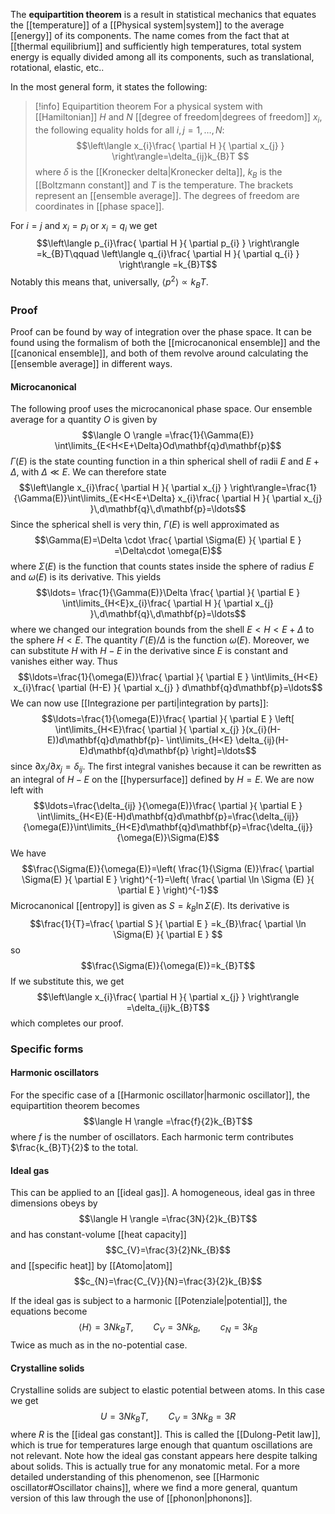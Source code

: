 The **equipartition theorem** is a result in statistical mechanics that equates the [[temperature]] of a [[Physical system|system]] to the average [[energy]] of its components. The name comes from the fact that at [[thermal equilibrium]] and sufficiently high temperatures, total system energy is equally divided among all its components, such as translational, rotational, elastic, etc..

In the most general form, it states the following:

> [!info] Equipartition theorem
> For a physical system with [[Hamiltonian]] $H$ and $N$ [[degree of freedom|degrees of freedom]] $x_{i}$, the following equality holds for all $i,j=1,\ldots,N$:
> $$\left\langle  x_{i}\frac{ \partial H }{ \partial x_{j} }   \right\rangle=\delta_{ij}k_{B}T $$
> where $\delta$ is the [[Kronecker delta|Kronecker delta]], $k_{B}$ is the [[Boltzmann constant]] and $T$ is the temperature. The brackets represent an [[ensemble average]]. The degrees of freedom are coordinates in [[phase space]].

For $i=j$ and $x_{i}=p_{i}$ or $x_{i}=q_{i}$ we get
$$\left\langle  p_{i}\frac{ \partial H }{ \partial p_{i} }   \right\rangle =k_{B}T\qquad \left\langle  q_{i}\frac{ \partial H }{ \partial q_{i} }   \right\rangle =k_{B}T$$
Notably this means that, universally, $\langle p^{2} \rangle \propto k_{B}T$.
### Proof
Proof can be found by way of integration over the phase space. It can be found using the formalism of both the [[microcanonical ensemble]] and the [[canonical ensemble]], and both of them revolve around calculating the [[ensemble average]] in different ways.
#### Microcanonical
The following proof uses the microcanonical phase space. Our ensemble average for a quantity $O$ is given by
$$\langle O \rangle =\frac{1}{\Gamma(E)} \int\limits_{E<H<E+\Delta}Od\mathbf{q}d\mathbf{p}$$
$\Gamma(E)$ is the state counting function in a thin spherical shell of radii $E$ and $E+\Delta$, with $\Delta\ll E$. We can therefore state
$$\left\langle  x_{i}\frac{ \partial H }{ \partial x_{j} }   \right\rangle=\frac{1}{\Gamma(E)}\int\limits_{E<H<E+\Delta} x_{i}\frac{ \partial H }{ \partial x_{j} }\,d\mathbf{q}\,d\mathbf{p}=\ldots$$
Since the spherical shell is very thin, $\Gamma(E)$ is well approximated as
$$\Gamma(E)=\Delta \cdot \frac{ \partial \Sigma(E) }{ \partial E } =\Delta\cdot \omega(E)$$
where $\Sigma(E)$ is the function that counts states inside the sphere of radius $E$ and $\omega(E)$ is its derivative. This yields
$$\ldots= \frac{1}{\Gamma(E)}\Delta \frac{ \partial  }{ \partial E } \int\limits_{H<E}x_{i}\frac{ \partial H }{ \partial x_{j} }\,d\mathbf{q}\,d\mathbf{p}=\ldots$$
where we changed our integration bounds from the shell $E<H<E+\Delta$ to the sphere $H<E$. The quantity $\Gamma(E)/\Delta$ is the function $\omega(E)$. Moreover, we can substitute $H$ with $H-E$ in the derivative since $E$ is constant and vanishes either way. Thus
$$\ldots=\frac{1}{\omega(E)}\frac{ \partial  }{ \partial E } \int\limits_{H<E} x_{i}\frac{ \partial (H-E) }{ \partial x_{j} } d\mathbf{q}d\mathbf{p}=\ldots$$
We can now use [[Integrazione per parti|integration by parts]]:
$$\ldots=\frac{1}{\omega(E)}\frac{ \partial  }{ \partial E } \left[ \int\limits_{H<E}\frac{ \partial  }{ \partial x_{j} }(x_{i}(H-E))d\mathbf{q}d\mathbf{p}- \int\limits_{H<E} \delta_{ij}(H-E)d\mathbf{q}d\mathbf{p} \right]=\ldots$$
since $\partial x_{i}/\partial x_{j}=\delta_{ij}$. The first integral vanishes because it can be rewritten as an integral of $H-E$ on the [[hypersurface]] defined by $H=E$. We are now left with
$$\ldots=\frac{\delta_{ij} }{\omega(E)}\frac{ \partial  }{ \partial E } \int\limits_{H<E}(E-H)d\mathbf{q}d\mathbf{p}=\frac{\delta_{ij}}{\omega(E)}\int\limits_{H<E}d\mathbf{q}d\mathbf{p}=\frac{\delta_{ij}}{\omega(E)}\Sigma(E)$$
We have
$$\frac{\Sigma(E)}{\omega(E)}=\left( \frac{1}{\Sigma (E)}\frac{ \partial \Sigma(E) }{ \partial E }  \right)^{-1}=\left( \frac{ \partial \ln \Sigma (E) }{ \partial E }  \right)^{-1}$$
Microcanonical [[entropy]] is given as $S=k_{B}\ln \Sigma(E)$. Its derivative is
$$\frac{1}{T}=\frac{ \partial S }{ \partial E } =k_{B}\frac{ \partial \ln \Sigma(E) }{ \partial E } $$
so
$$\frac{\Sigma(E)}{\omega(E)}=k_{B}T$$
If we substitute this, we get
$$\left\langle  x_{i}\frac{ \partial H }{ \partial x_{j} }   \right\rangle =\delta_{ij}k_{B}T$$
which completes our proof.
### Specific forms
#### Harmonic oscillators
For the specific case of a [[Harmonic oscillator|harmonic oscillator]], the equipartition theorem becomes
$$\langle H \rangle =\frac{f}{2}k_{B}T$$
where $f$ is the number of oscillators. Each harmonic term contributes $\frac{k_{B}T}{2}$ to the total.
#### Ideal gas
This can be applied to an [[ideal gas]]. A homogeneous, ideal gas in three dimensions obeys by
$$\langle H \rangle =\frac{3N}{2}k_{B}T$$
and has constant-volume [[heat capacity]]
$$C_{V}=\frac{3}{2}Nk_{B}$$
and [[specific heat]] by [[Atomo|atom]]
$$c_{N}=\frac{C_{V}}{N}=\frac{3}{2}k_{B}$$

If the ideal gas is subject to a harmonic [[Potenziale|potential]], the equations become
$$\langle H \rangle =3Nk_{B}T,\qquad C_{V}=3Nk_{B},\qquad c_{N}=3k_{B}$$
Twice as much as in the no-potential case.
#### Crystalline solids
Crystalline solids are subject to elastic potential between atoms. In this case we get
$$U=3Nk_{B}T,\qquad C_{V}=3Nk_{B}=3R$$
where $R$ is the [[ideal gas constant]]. This is called the [[Dulong-Petit law]], which is true for temperatures large enough that quantum oscillations are not relevant. Note how the ideal gas constant appears here despite talking about solids. This is actually true for any monatomic metal. For a more detailed understanding of this phenomenon, see [[Harmonic oscillator#Oscillator chains]], where we find a more general, quantum version of this law through the use of [[phonon|phonons]].